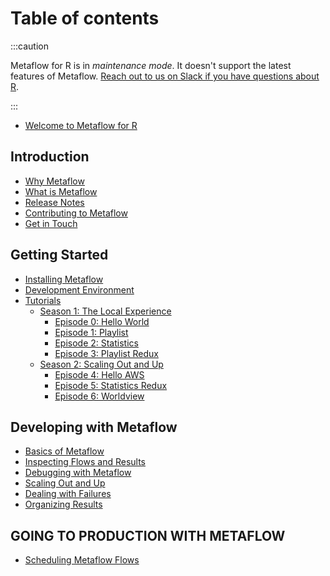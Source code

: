 # Table of contents

:::caution

Metaflow for R is in *maintenance mode*. It doesn't support the latest features of Metaflow.
[Reach out to us on Slack if you have questions about R](http://slack.outerbounds.co).

:::

- [Welcome to Metaflow for R](README.md)

## Introduction

- [Why Metaflow](introduction/why-metaflow.md)
- [What is Metaflow](introduction/what-is-metaflow.md)
- [Release Notes](introduction/release-notes.md)
- [Contributing to Metaflow](introduction/contributing-to-metaflow.md)
- [Get in Touch](introduction/getting-in-touch.md)

## Getting Started

- [Installing Metaflow](getting-started/install.md)
- [Development Environment](getting-started/development-environment.md)
- [Tutorials](getting-started/tutorials/README.md)
  - [Season 1: The Local Experience](getting-started/tutorials/season-1-the-local-experience/README.md)
    - [Episode 0: Hello World](getting-started/tutorials/season-1-the-local-experience/episode00.md)
    - [Episode 1: Playlist](getting-started/tutorials/season-1-the-local-experience/episode01.md)
    - [Episode 2: Statistics](getting-started/tutorials/season-1-the-local-experience/episode02.md)
    - [Episode 3: Playlist Redux](getting-started/tutorials/season-1-the-local-experience/episode03.md)
  - [Season 2: Scaling Out and Up](getting-started/tutorials/season-2-scaling-out-and-up/README.md)
    - [Episode 4: Hello AWS](getting-started/tutorials/season-2-scaling-out-and-up/episode04.md)
    - [Episode 5: Statistics Redux](getting-started/tutorials/season-2-scaling-out-and-up/episode05.md)
    - [Episode 6: Worldview](getting-started/tutorials/season-2-scaling-out-and-up/episode06.md)


## Developing with Metaflow <a id="metaflow"></a>

- [Basics of Metaflow](metaflow/basics.md)
- [Inspecting Flows and Results](metaflow/client.md)
- [Debugging with Metaflow](metaflow/debugging.md)
- [Scaling Out and Up](metaflow/scaling.md)
- [Dealing with Failures](metaflow/failures.md)
- [Organizing Results](metaflow/tagging.md)

## GOING TO PRODUCTION WITH METAFLOW

- [Scheduling Metaflow Flows](going-to-production-with-metaflow/scheduling-metaflow-flows.md)
